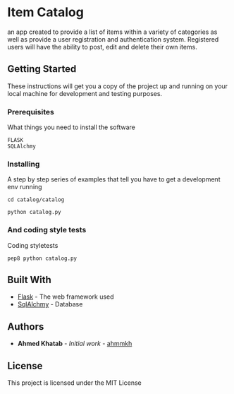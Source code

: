 # Item Catalog

an app created to provide a list of items within a variety of categories as well as provide a user registration and authentication system. Registered users will have the ability to post, edit and delete their own items.

## Getting Started

These instructions will get you a copy of the project up and running on your local machine for development and testing purposes.

### Prerequisites

What things you need to install the software

```
FLASK
SQLAlchmy
```

### Installing

A step by step series of examples that tell you have to get a development env running



```
cd catalog/catalog
```

```
python catalog.py
```







### And coding style tests

Coding styletests
```
pep8 python catalog.py
```



## Built With

* [Flask](http://flask.pocoo.org/) - The web framework used
* [SqlAlchmy](https://www.sqlalchemy.org/) - Database



## Authors

* **Ahmed Khatab** - *Initial work* - [ahmmkh](https://github.com/ahmmkh)

## License

This project is licensed under the MIT License 


